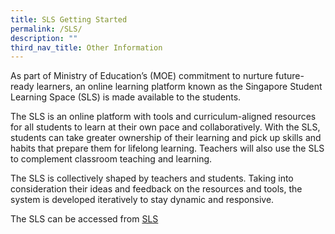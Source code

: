 ```yaml
---
title: SLS Getting Started
permalink: /SLS/
description: ""
third_nav_title: Other Information
---
```

As part of Ministry of Education’s (MOE) commitment to nurture future-ready learners, an online learning platform known as the Singapore Student Learning Space (SLS) is made available to the students.

The SLS is an online platform with tools and curriculum-aligned resources for all students to learn at their own pace and collaboratively. With the SLS, students can take greater ownership of their learning and pick up skills and habits that prepare them for lifelong learning. Teachers will also use the SLS to complement classroom teaching and learning.

The SLS is collectively shaped by teachers and students. Taking into consideration their ideas and feedback on the resources and tools, the system is developed iteratively to stay dynamic and responsive.

 The SLS can be accessed from [SLS](https://vle.learning.moe.edu.sg/)
 
 
